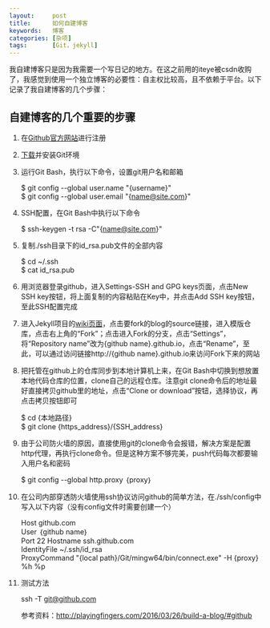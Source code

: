 ```yaml
---
layout:     post
title:      如何自建博客
keywords:   博客
categories: [杂项]
tags:	    [Git，jekyll]
---
```


我自建博客只是因为我需要一个写日记的地方。在这之前用的iteye被csdn收购了，我感觉到使用一个独立博客的必要性：自主权比较高，且不依赖于平台。以下记录了我自建博客的几个步骤：


## 自建博客的几个重要的步骤 


1. 在[Github官方网站](https://github.com/)进行注册 

2. [下载](https://git-for-windows.github.io/)并安装Git环境
3. 运行Git Bash，执行以下命令，设置git用户名和邮箱

	$ git config --global user.name "{username}"  
	$ git config --global user.email "{name@site.com}"
4. SSH配置，在Git Bash中执行以下命令

	$ ssh-keygen -t rsa -C"{name@site.com}"
5. 复制./ssh目录下的id_rsa.pub文件的全部内容

	$ cd ~/.ssh  
	$ cat id_rsa.pub

6. 用浏览器登录github，进入Settings-SSH and GPG keys页面，点击New SSH key按钮，将上面复制的内容粘贴在Key中，并点击Add SSH key按钮，至此SSH配置完成
7.  进入Jekyll项目的[wiki页面](https://github.com/jekyll/jekyll/wiki/sites)，点击要fork的blog的source链接，进入模版仓库，点击右上角的“Fork”；点击进入Fork的分支，点击“Settings”，将“Repository name”改为{github name}.github.io，点击“Rename”，至此，可以通过访问链接http://{github name}.github.io来访问Fork下来的网站

8.  把托管在github上的仓库同步到本地计算机上来，在Git Bash中切换到想放置本地代码仓库的位置，clone自己的远程仓库。注意git clone命令后的地址最好直接拷贝github里的地址，点击“Clone or download”按钮，选择协议，再点击拷贝按钮即可

	$ cd {本地路径}  
	$ git clone {https_address}/{SSH_address}
9. 由于公司防火墙的原因，直接使用git的clone命令会报错，解决方案是配置http代理，再执行clone命令。但是这种方案不够完美，push代码每次都要输入用户名和密码

	$ git config --global http.proxy ｛proxy｝
10. 在公司内部穿透防火墙使用ssh协议访问github的简单方法，在./ssh/config中写入以下内容（没有config文件时需要创建一个）

	Host github.com  
	User ｛github name｝  
	Port 22 
	Hostname ssh.github.com  
	IdentityFile ~/.ssh/id_rsa  
	ProxyCommand "{local path}/Git/mingw64/bin/connect.exe" -H {proxy} %h %p
11. 测试方法

	ssh -T git@github.com

	参考资料：http://playingfingers.com/2016/03/26/build-a-blog/#github

